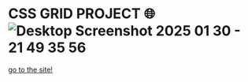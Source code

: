 # CSS GRID PROJECT :globe_with_meridians:![Desktop Screenshot 2025 01 30 - 21 49 35 56](https://github.com/user-attachments/assets/52828ea8-de96-4d85-b066-b504a7ecf2ba)
[go to the site!](http://127.0.0.1:5500/project/index.html)
